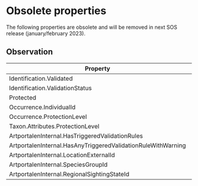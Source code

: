 # Obsolete properties
The following properties are obsolete and will be removed in next SOS release (january/february 2023).


## Observation
| Property                                                     | Replaced by                                                    |
| ------------------------------------------------------------ | -------------------------------------------------------------- |
| Identification.Validated                                     | Identification.Verified                                        |
| Identification.ValidationStatus                              | Identification.VerificationStatus                              |
| Protected                                                    | Sensitive                                                      |
| Occurrence.IndividualId                                      | [deleted]                                                      |
| Occurrence.ProtectionLevel                                   | Occurrence.SensitivityCategory                                 |
| Taxon.Attributes.ProtectionLevel                             | Taxon.Attributes.SensitivityCategory                           |
| ArtportalenInternal.HasTriggeredValidationRules              | ArtportalenInternal.HasTriggeredVerificationRules              |
| ArtportalenInternal.HasAnyTriggeredValidationRuleWithWarning | ArtportalenInternal.HasAnyTriggeredVerificationRuleWithWarning |
| ArtportalenInternal.LocationExternalId                       | Location.Attributes.ExternalId                                 |
| ArtportalenInternal.SpeciesGroupId                           | Taxon.Attributes.SpeciesGroup                                  |
| ArtportalenInternal.RegionalSightingStateId                  | [deleted]                                                      |